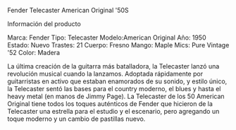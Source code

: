 Fender Telecaster American Original '50S 

Información del producto

Marca: Fender
Tipo: Telecaster
Modelo:American Original
Año: 1950
Estado: Nuevo
Trastes: 21
Cuerpo: Fresno
Mango: Maple
Mics: Pure Vintage '52 
Color: Madera


La última creación de la guitarra más batalladora, la Telecaster lanzó una revolución musical cuando la lanzamos. Adoptada rápidamente por guitarristas en activo que estaban enamorados de su sonido, y estilo único, la Telecaster sentó las bases para el country moderno, el blues y hasta el heavy metal (en manos de Jimmy Page). La Telecaster de los 50 American Original tiene todos los toques auténticos de Fender que hicieron de la Telecaster una estrella para el estudio y el escenario, pero agregando un toque moderno y un cambio de pastillas nuevo.